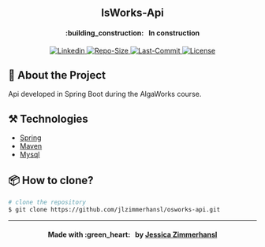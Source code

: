 <h2 align="center">
            IsWorks-Api
</h2>
<h4 align="center">
            :building_construction: &nbsp; In construction
</h4>

<p align="center">

<a href="https://www.linkedin.com/in/jessica-zimmerhansl">
    <img alt="Linkedin" src="https://img.shields.io/badge/JessicaZimmerhansl-6db33f?style=flat-sqaure&logo=LinkedIn&labelColor=#6db33f">
  </a>   
     <a href="https://github.com/jlzimmerhansl/osworks-api">
    <img alt="Repo-Size" src="https://img.shields.io/github/repo-size/jlzimmerhansl/osworks-api?color=%236db33f&logoColor=%236db33f&style=flat-square">
  </a>    
                                                                                                         
  <a href="https://github.com/jlzimmerhansl/osworks-api/commits/master">
    <img alt="Last-Commit" src="https://img.shields.io/github/last-commit/jlzimmerhansl/osworks-api?color=%236db33f&logoColor=%236db33f&style=flat-square">
  </a>

  <a href="https://github.com/jlzimmerhansl/osworks-api">
    <img alt="License" src="https://img.shields.io/github/languages/top/jlzimmerhansl/osworks-api?color=%236db33f&logoColor=%236db33f&style=flat-square">
  </a> 
</p>

## :bookmark: About the Project

Api developed in Spring Boot during the AlgaWorks course.

## :hammer_and_pick: Technologies

- [Spring][url-spring]
- [Maven][url-maven]
- [Mysql][url-mysql]

## :package: How to clone?

```bash
# clone the repository
$ git clone https://github.com/jlzimmerhansl/osworks-api.git
```

---

<h4 align="center">
Made with :green_heart: &nbsp; by <a href="https://www.linkedin.com/in/jessica-zimmerhansl" target="_blank">Jessica Zimmerhansl</a>
</h4>



[url-spring]: https://spring.io
[url-maven]: https://maven.apache.org
[url-mysql]: https://www.mysql.com
